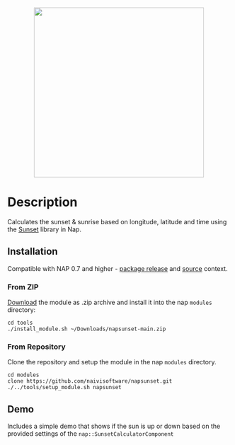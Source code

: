 <br>
<p align="center">
  <img width=384 src="https://download.nap-labs.tech/identity/svg/logos/nap_logo_blue.svg">
</p>
	
# Description

Calculates the sunset & sunrise based on longitude, latitude and time using the [Sunset](https://github.com/buelowp/sunset) library in Nap.

## Installation
Compatible with NAP 0.7 and higher - [package release](https://github.com/napframework/nap/releases) and [source](https://github.com/napframework/nap) context. 

### From ZIP

[Download](https://github.com/naivisoftware/napsunset/archive/refs/heads/main.zip) the module as .zip archive and install it into the nap `modules` directory:
```
cd tools
./install_module.sh ~/Downloads/napsunset-main.zip
```

### From Repository

Clone the repository and setup the module in the nap `modules` directory.

```
cd modules
clone https://github.com/naivisoftware/napsunset.git
./../tools/setup_module.sh napsunset
```

## Demo

Includes a simple demo that shows if the sun is up or down based on the provided settings of the `nap::SunsetCalculatorComponent`
